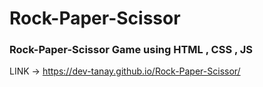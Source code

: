 # Rock-Paper-Scissor

### Rock-Paper-Scissor Game using HTML , CSS , JS

LINK -> https://dev-tanay.github.io/Rock-Paper-Scissor/
